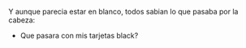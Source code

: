 Y aunque parecia estar en blanco, todos sabian lo que pasaba por la cabeza:

- Que pasara con mis tarjetas black?